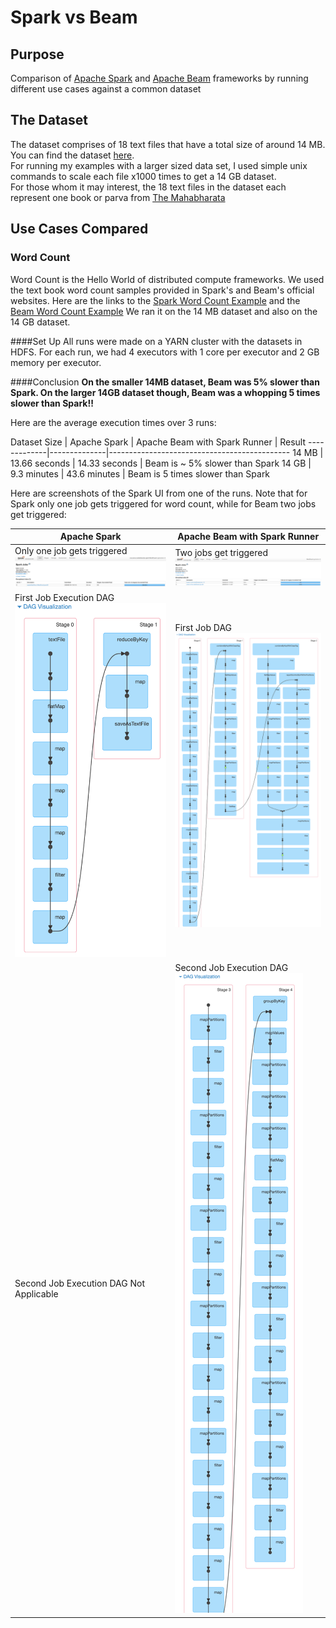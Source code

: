 # Spark vs Beam

## Purpose
Comparison of [Apache Spark](https://spark.apache.org/) and [Apache Beam](https://beam.apache.org/) frameworks by running different use cases against a common dataset

## The Dataset
The dataset comprises of 18 text files that have a total size of around 14 MB.  You can find the dataset [here](books).\
For running my examples with a larger sized data set, I used simple unix commands to scale each file x1000 times to get a 14 GB dataset.\
For those whom it may interest,  the 18 text files in the dataset each represent one book or parva from [The Mahabharata](https://en.wikipedia.org/wiki/Mahabharata)

## Use Cases Compared

### Word Count
Word Count is the Hello World of distributed compute frameworks.  We used the text book word count samples provided in Spark's and Beam's official websites.
Here are the links to the [Spark Word Count Example](https://spark.apache.org/examples.html) and the [Beam Word Count Example](https://beam.apache.org/get-started/wordcount-example/)
We ran it on the 14 MB dataset and also on the 14 GB dataset.

####Set Up
All runs were made on a YARN cluster with the datasets in HDFS.  For each run, we had 4 executors with 1 core per executor and 2 GB memory per executor.

####Conclusion
**On the smaller 14MB dataset, Beam was 5% slower than Spark.  On the larger 14GB dataset though, Beam was a whopping 5 times slower than Spark!!** 

Here are the average execution times over 3 runs:

Dataset Size | Apache Spark | Apache Beam with Spark Runner | Result
-------------|--------------|---------------------------------------------
14 MB | 13.66 seconds | 14.33 seconds | Beam is ~ 5% slower than Spark
14 GB | 9.3 minutes | 43.6 minutes | Beam is 5 times slower than Spark

Here are screenshots of the Spark UI from one of the runs.  Note that for Spark only one job gets triggered for word count, while for Beam two jobs get triggered:

Apache Spark | Apache Beam with Spark Runner
-------------|---------------------------------
Only one job gets triggered ![Jobs](screenshots/spark-job.png) | Two jobs get triggered ![Jobs](screenshots/beam-jobs.png)
First Job Execution DAG ![DAG](screenshots/spark-dag.png) | First Job DAG ![DAG Job 1](screenshots/beam-job1-dag.png) 
Second Job Execution DAG Not Applicable | Second Job Execution DAG ![DAG Job 2](screenshots/beam-job2-dag.png)
